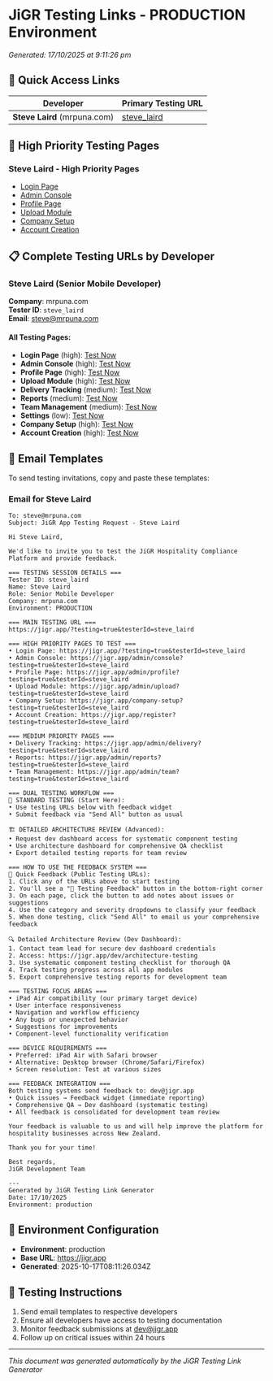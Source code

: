 # JiGR Testing Links - PRODUCTION Environment

*Generated: 17/10/2025 at 9:11:26 pm*

## 🔗 Quick Access Links

| Developer | Primary Testing URL |
|-----------|-------------------|
| **Steve Laird** (mrpuna.com) | [steve_laird](https://jigr.app/?testing=true&testerId=steve_laird) |

## 📱 High Priority Testing Pages


### Steve Laird - High Priority Pages
- [Login Page](https://jigr.app/?testing=true&testerId=steve_laird)
- [Admin Console](https://jigr.app/admin/console?testing=true&testerId=steve_laird)
- [Profile Page](https://jigr.app/admin/profile?testing=true&testerId=steve_laird)
- [Upload Module](https://jigr.app/admin/upload?testing=true&testerId=steve_laird)
- [Company Setup](https://jigr.app/company-setup?testing=true&testerId=steve_laird)
- [Account Creation](https://jigr.app/register?testing=true&testerId=steve_laird)


## 📋 Complete Testing URLs by Developer


### Steve Laird (Senior Mobile Developer)
**Company**: mrpuna.com  
**Tester ID**: `steve_laird`  
**Email**: steve@mrpuna.com

#### All Testing Pages:
- **Login Page** (high): [Test Now](https://jigr.app/?testing=true&testerId=steve_laird)
- **Admin Console** (high): [Test Now](https://jigr.app/admin/console?testing=true&testerId=steve_laird)
- **Profile Page** (high): [Test Now](https://jigr.app/admin/profile?testing=true&testerId=steve_laird)
- **Upload Module** (high): [Test Now](https://jigr.app/admin/upload?testing=true&testerId=steve_laird)
- **Delivery Tracking** (medium): [Test Now](https://jigr.app/admin/delivery?testing=true&testerId=steve_laird)
- **Reports** (medium): [Test Now](https://jigr.app/admin/reports?testing=true&testerId=steve_laird)
- **Team Management** (medium): [Test Now](https://jigr.app/admin/team?testing=true&testerId=steve_laird)
- **Settings** (low): [Test Now](https://jigr.app/admin/settings?testing=true&testerId=steve_laird)
- **Company Setup** (high): [Test Now](https://jigr.app/company-setup?testing=true&testerId=steve_laird)
- **Account Creation** (high): [Test Now](https://jigr.app/register?testing=true&testerId=steve_laird)


## 📧 Email Templates

To send testing invitations, copy and paste these templates:


### Email for Steve Laird
```
To: steve@mrpuna.com
Subject: JiGR App Testing Request - Steve Laird

Hi Steve Laird,

We'd like to invite you to test the JiGR Hospitality Compliance Platform and provide feedback.

=== TESTING SESSION DETAILS ===
Tester ID: steve_laird
Name: Steve Laird
Role: Senior Mobile Developer
Company: mrpuna.com
Environment: PRODUCTION

=== MAIN TESTING URL ===
https://jigr.app/?testing=true&testerId=steve_laird

=== HIGH PRIORITY PAGES TO TEST ===
• Login Page: https://jigr.app/?testing=true&testerId=steve_laird
• Admin Console: https://jigr.app/admin/console?testing=true&testerId=steve_laird
• Profile Page: https://jigr.app/admin/profile?testing=true&testerId=steve_laird
• Upload Module: https://jigr.app/admin/upload?testing=true&testerId=steve_laird
• Company Setup: https://jigr.app/company-setup?testing=true&testerId=steve_laird
• Account Creation: https://jigr.app/register?testing=true&testerId=steve_laird

=== MEDIUM PRIORITY PAGES ===
• Delivery Tracking: https://jigr.app/admin/delivery?testing=true&testerId=steve_laird
• Reports: https://jigr.app/admin/reports?testing=true&testerId=steve_laird
• Team Management: https://jigr.app/admin/team?testing=true&testerId=steve_laird

=== DUAL TESTING WORKFLOW ===
🔄 STANDARD TESTING (Start Here):
• Use testing URLs below with feedback widget
• Submit feedback via "Send All" button as usual

🏗️ DETAILED ARCHITECTURE REVIEW (Advanced):
• Request dev dashboard access for systematic component testing
• Use architecture dashboard for comprehensive QA checklist
• Export detailed testing reports for team review

=== HOW TO USE THE FEEDBACK SYSTEM ===
📝 Quick Feedback (Public Testing URLs):
1. Click any of the URLs above to start testing
2. You'll see a "📝 Testing Feedback" button in the bottom-right corner
3. On each page, click the button to add notes about issues or suggestions
4. Use the category and severity dropdowns to classify your feedback
5. When done testing, click "Send All" to email us your comprehensive feedback

🔍 Detailed Architecture Review (Dev Dashboard):
1. Contact team lead for secure dev dashboard credentials
2. Access: https://jigr.app/dev/architecture-testing
3. Use systematic component testing checklist for thorough QA
4. Track testing progress across all app modules
5. Export comprehensive testing reports for development team

=== TESTING FOCUS AREAS ===
• iPad Air compatibility (our primary target device)
• User interface responsiveness
• Navigation and workflow efficiency
• Any bugs or unexpected behavior
• Suggestions for improvements
• Component-level functionality verification

=== DEVICE REQUIREMENTS ===
• Preferred: iPad Air with Safari browser
• Alternative: Desktop browser (Chrome/Safari/Firefox)
• Screen resolution: Test at various sizes

=== FEEDBACK INTEGRATION ===
Both testing systems send feedback to: dev@jigr.app
• Quick issues → Feedback widget (immediate reporting)
• Comprehensive QA → Dev dashboard (systematic testing)
• All feedback is consolidated for development team review

Your feedback is valuable to us and will help improve the platform for hospitality businesses across New Zealand.

Thank you for your time!

Best regards,
JiGR Development Team

---
Generated by JiGR Testing Link Generator
Date: 17/10/2025
Environment: production
```


## 🔧 Environment Configuration

- **Environment**: production
- **Base URL**: https://jigr.app
- **Generated**: 2025-10-17T08:11:26.034Z

## 📝 Testing Instructions

1. Send email templates to respective developers
2. Ensure all developers have access to testing documentation
3. Monitor feedback submissions at dev@jigr.app
4. Follow up on critical issues within 24 hours

---

*This document was generated automatically by the JiGR Testing Link Generator*